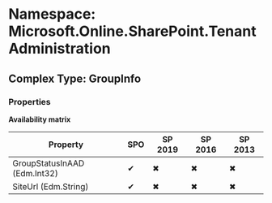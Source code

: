 # Namespace: Microsoft.Online.SharePoint.TenantAdministration

## Complex Type: GroupInfo

### Properties

**Availability matrix**

Property | SPO | SP 2019 | SP 2016 | SP 2013
----------|-----|---------|---------|--------
GroupStatusInAAD (Edm.Int32) | ✔ | ✖ | ✖ | ✖
SiteUrl (Edm.String) | ✔ | ✖ | ✖ | ✖
